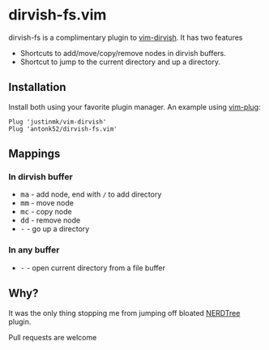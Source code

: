 # dirvish-fs.vim

dirvish-fs is a complimentary plugin to [vim-dirvish](https://github.com/justinmk/vim-dirvish). It has two features

- Shortcuts to add/move/copy/remove nodes in dirvish buffers.
- Shortcut to jump to the current directory and up a directory.

## Installation

Install both using your favorite plugin manager. An example using [vim-plug](https://github.com/junegunn/vim-plug):

```viml
Plug 'justinmk/vim-dirvish'
Plug 'antonk52/dirvish-fs.vim'
```

## Mappings

### In dirvish buffer

- <kbd>ma</kbd> - add node, end with `/` to add directory
- <kbd>mm</kbd> - move node
- <kbd>mc</kbd> - copy node
- <kbd>dd</kbd> - remove node
- <kbd>-</kbd> - go up a directory

### In any buffer

- <kbd>-</kbd> - open current directory from a file buffer

## Why?

It was the only thing stopping me from jumping off bloated [NERDTree](https://github.com/preservim/nerdtree) plugin.

Pull requests are welcome
